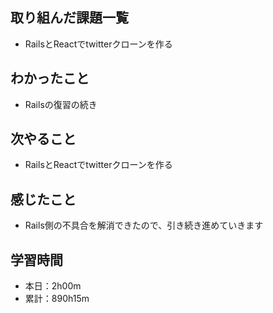 ## 取り組んだ課題一覧
- RailsとReactでtwitterクローンを作る
## わかったこと
- Railsの復習の続き
## 次やること
- RailsとReactでtwitterクローンを作る
## 感じたこと
- Rails側の不具合を解消できたので、引き続き進めていきます
## 学習時間
- 本日：2h00m
- 累計：890h15m
